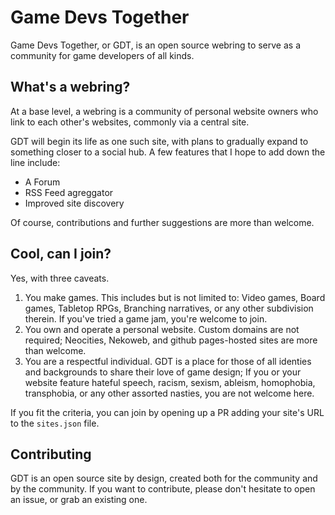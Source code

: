 # Game Devs Together

Game Devs Together, or GDT, is an open source webring to serve as a community for game developers of all kinds. 

## What's a webring?

At a base level, a webring is a community of personal website owners who link to each other's websites, commonly via a central site.

GDT will begin its life as one such site, with plans to gradually expand to something closer to a social hub. 
A few features that I hope to add down the line include:
- A Forum
- RSS Feed agreggator
- Improved site discovery

Of course, contributions and further suggestions are more than welcome.

## Cool, can I join?

Yes, with three caveats.
1. You make games. This includes but is not limited to: Video games, Board games, Tabletop RPGs, Branching narratives, or any other subdivision therein. If you've tried a game jam, you're welcome to join.
2. You own and operate a personal website. Custom domains are not required; Neocities, Nekoweb, and github pages-hosted sites are more than welcome. 
3. You are a respectful individual. GDT is a place for those of all identies and backgrounds to share their love of game design; If you or your website feature hateful speech, racism, sexism, ableism, homophobia, transphobia, or any other assorted nasties, you are not welcome here.

If you fit the criteria, you can join by opening up a PR adding your site's URL to the `sites.json` file. 

## Contributing

GDT is an open source site by design, created both for the community and by the community. If you want to contribute, please don't hesitate to open an issue, or grab an existing one.
